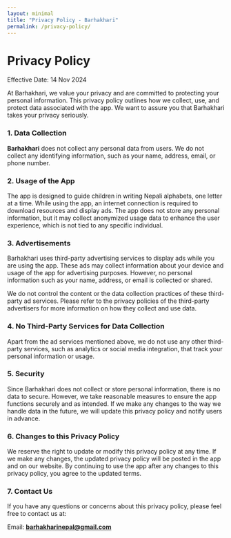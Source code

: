 ```yaml
---
layout: minimal
title: "Privacy Policy - Barhakhari"
permalink: /privacy-policy/
---
```


<style>

  /* Hide default Jekyll page title and header */
  h1.page-title {
    display: none;
  }

  header {
    display: none;
  }
</style>

# Privacy Policy


Effective Date: 14 Nov 2024


At Barhakhari, we value your privacy and are committed to protecting your personal information. This privacy policy outlines how we collect, use, and protect data associated with the app. We want to assure you that Barhakhari takes your privacy seriously.

### 1. Data Collection

**Barhakhari** does not collect any personal data from users. We do not collect any identifying information, such as your name, address, email, or phone number.

### 2. Usage of the App

The app is designed to guide children in writing Nepali alphabets, one letter at a time. While using the app, an internet connection is required to download resources and display ads. The app does not store any personal information, but it may collect anonymized usage data to enhance the user experience, which is not tied to any specific individual.

### 3. Advertisements

Barhakhari uses third-party advertising services to display ads while you are using the app. These ads may collect information about your device and usage of the app for advertising purposes. However, no personal information such as your name, address, or email is collected or shared.

We do not control the content or the data collection practices of these third-party ad services. Please refer to the privacy policies of the third-party advertisers for more information on how they collect and use data.

### 4. No Third-Party Services for Data Collection

Apart from the ad services mentioned above, we do not use any other third-party services, such as analytics or social media integration, that track your personal information or usage.

### 5. Security

Since Barhakhari does not collect or store personal information, there is no data to secure. However, we take reasonable measures to ensure the app functions securely and as intended. If we make any changes to the way we handle data in the future, we will update this privacy policy and notify users in advance.

### 6. Changes to this Privacy Policy

We reserve the right to update or modify this privacy policy at any time. If we make any changes, the updated privacy policy will be posted in the app and on our website. By continuing to use the app after any changes to this privacy policy, you agree to the updated terms.

### 7. Contact Us

If you have any questions or concerns about this privacy policy, please feel free to contact us at:

Email: <b>barhakharinepal@gmail.com</b> 
